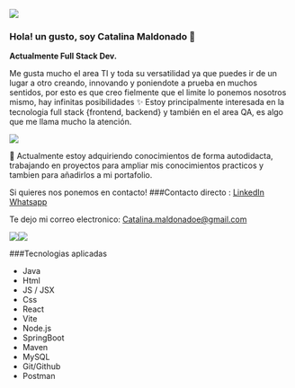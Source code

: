  ![](https://i.postimg.cc/RW3HrcS0/7.png)

### Hola! un gusto, soy Catalina Maldonado 🌻
**Actualmente Full Stack Dev.**

Me gusta mucho el area TI y toda su versatilidad ya que puedes ir de un lugar a otro creando, innovando y poniendote a prueba en muchos sentidos, por esto es que creo fielmente que el limite lo ponemos nosotros mismo, hay infinitas posibilidades ✨
Estoy principalmente interesada en la tecnologia full stack {frontend, backend} y también en el area QA, es algo que me llama mucho la atención.

![](https://i.postimg.cc/kBYbhjdZ/6.png)

🌱 Actualmente estoy adquiriendo conocimientos de forma autodidacta, trabajando en proyectos para ampliar mis conocimientos practicos y tambien para añadirlos a mi portafolio.

Si quieres nos ponemos en contacto!
###Contacto directo :
 [LinkedIn](https://www.linkedin.com/in/catamaep/ "Heading link")
 [Whatsapp](https://w.app/vzfdIb "Heading link")

 Te dejo mi correo electronico:
 Catalina.maldonadoe@gmail.com


![](https://postimg.cc/8JgWmjVz][img]https://i.postimg.cc/8JgWmjVz/5.png)![](https://i.postimg.cc/JnGqmk6Z/5.png)


###Tecnologias aplicadas
- Java
- Html
- JS / JSX
- Css
- React
- Vite
- Node.js
- SpringBoot
- Maven
- MySQL
- Git/Github
- Postman
